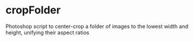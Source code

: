 cropFolder
==========

Photoshop script to center-crop a folder of images to the lowest width and height, unifying their aspect ratios
